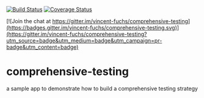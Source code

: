 [![Build Status](https://travis-ci.org/vincent-fuchs/comprehensive-testing.svg?branch=master)](https://travis-ci.org/vincent-fuchs/comprehensive-testing)  [![Coverage Status](https://coveralls.io/repos/github/vincent-fuchs/comprehensive-testing/badge.svg?branch=master)](https://coveralls.io/github/vincent-fuchs/comprehensive-testing?branch=master)

[![Join the chat at https://gitter.im/vincent-fuchs/comprehensive-testing](https://badges.gitter.im/vincent-fuchs/comprehensive-testing.svg)](https://gitter.im/vincent-fuchs/comprehensive-testing?utm_source=badge&utm_medium=badge&utm_campaign=pr-badge&utm_content=badge)


# comprehensive-testing
a sample app to demonstrate how to build a comprehensive testing strategy
